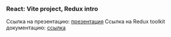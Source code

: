 ### React: Vite project, Redux intro

Ссылка на презентацию: [презентация](https://github.com/ait-tr/cohort33/blob/main/front_end/lesson_29/Redux_Vite_intro.pdf)
Ссылка на Redux toolkit документацию: [ссылка](https://redux-toolkit.js.org/)

